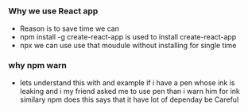 # 
### Why we use React app
* Reason is to save time we can 
* npm install -g create-react-app is used to install create-react-app 
* npx we can use use that moudule without installing for single time

### why npm warn 
* lets understand this with and example if i have a pen whose ink is leaking and i my friend asked me to use pen than i warn him for ink similary npm does this says that it have lot of dependay be Careful
